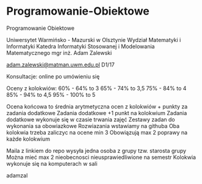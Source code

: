 # Programowanie-Obiektowe
Programowanie Obiektowe

Uniwersytet Warmińsko - Mazurski w Olsztynie
Wydział Matematyki i Informatyki
Katedra Informatyki Stosowanej i Modelowania Matematycznego
mgr inż. Adam Zalewski

adam.zalewski@matman.uwm.edu.pl
D1/17

Konsultacje: online po umówieniu się

Oceny z kolokwiów:
60% - 64% to 3
65% - 74% to 3,5
75% - 84% to 4
85% - 94% to 4,5
95% - 100% to 5

Ocena końcowa to średnia arytmetyczna ocen z kolokwiów + punkty za zadania dodatkowe
Zadania dodatkowe +1 punkt na kolokwium
Zadania dodatkowe wykonuje się w czasie trwania zajęć
Zestawy zadan do wykonania sa obowiazkowe
Rozwiazania wstawiamy na githuba
Oba kolokwia trzeba zaliczyc na ocene min 3
Obowiązują max 2 poprawy na każde kolokwium

Maila z linkiem do repo wysyła jedna osoba z grupy tzw. starosta grupy
Można mieć max 2 nieobecnosci nieusprawiedliwione na semestr 
Kolokwia wykonuje się na komputerach w sali

adamzal
